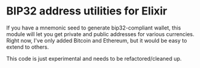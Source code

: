 # BIP32 address utilities for Elixir

If you have a mnemonic seed to generate bip32-compliant wallet, this module will let you get private and public addresses
for various currencies. Right now, I've only added Bitcoin and Ethereum, but it would be easy to extend to others.

This code is just experimental and needs to be refactored/cleaned up.
